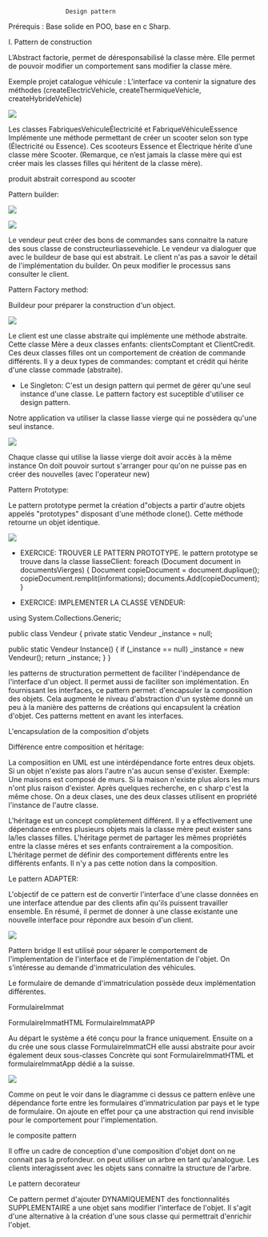 					Design pattern



<title> 1.	Définition : Les design patterns permettent de répondre à un problème de programmation connu avec une solution optimal.  Ils répondes a des problèmes de conception en POO. Ils résultent de bonne méthode de programmation. </title>

Prérequis : Base solide en POO, base en c Sharp.

I.	Pattern de construction

L’Abstract factorie, permet de déresponsabilisé la classe mère. Elle permet de pouvoir modifier un comportement sans modifier la classe mère.

Exemple projet catalogue véhicule : L’interface va contenir la signature des méthodes (createElectricVehicle, createThermiqueVehicle, createHybrideVehicle)

![](assets/factory.png)

Les classes FabriquesVehiculeÉlectricité et FabriqueVéhiculeEssence Implémente une méthode permettant de créer un scooter selon son type (Électricité ou Essence). Ces scooteurs Essence et Électrique hérite d’une classe mère Scooter. (Remarque, ce n’est jamais la classe mère qui est créer mais les classes filles qui héritent de la classe mère).


produit abstrait correspond au scooter


Pattern builder: 

![](assets/builder.png)


![](assets/builder2.png)

Le vendeur peut créer des bons de commandes sans connaitre la nature des sous classe de constructeurliassevehicle.
Le vendeur va dialoguer que avec le buildeur de base qui est abstrait.
Le client n'as pas a savoir le détail de l'implémentation du builder.
On peux modifier le processus sans consulter le client.

Pattern Factory method: 

Buildeur pour préparer la construction d'un object.

![](assets/methodFactory.png)

Le client est une classe abstraite qui implémente une méthode abstraite.
Cette classe Mère a deux classes enfants: clientsComptant et ClientCredit.
Ces deux classes filles ont un comportement de création de commande différents.
Il y a deux types de commandes: comptant et crédit qui hérite d'une classe commade (abstraite).


- Le Singleton:
C'est un design pattern qui permet de gérer qu'une seul instance d'une classe.
Le pattern factory est suceptible d'utiliser ce design pattern.

Notre application va utiliser la classe liasse vierge qui ne possèdera qu'une seul instance.

![](assets/signeton.png)

Chaque classe qui utilise la liasse vierge doit avoir accès à la même instance
On doit pouvoir surtout s'arranger pour qu'on ne puisse pas en créer des nouvelles (avec l'operateur new)

Pattern Prototype:

Le pattern prototype permet la création d"objects a partir d'autre objets appelés "prototypes" disposant d'une méthode clone().
Cette méthode retourne un objet identique.

![](assets/singleton2.png)

- EXERCICE: TROUVER LE PATTERN PROTOTYPE.
le pattern prototype se trouve dans la classe liasseClient:
  foreach (Document document in documentsVierges)
  {
  Document copieDocument = document.duplique();
  copieDocument.remplit(informations);
  documents.Add(copieDocument);
  }

- EXERCICE: IMPLEMENTER LA CLASSE VENDEUR:

using System.Collections.Generic;

public class Vendeur
{
private static Vendeur _instance = null;

public static Vendeur Instance()
{
if (_instance == null)
_instance = new Vendeur();
return _instance;
}
}



<title> II.	Pattern de structuration </title>

les patterns de structuration permettent de faciliter l'indépendance de l'interface d'un object.
Il permet aussi de faciliter son implémentation.
En fournissant les interfaces, ce pattern permet:
d'encapsuler la composition des objets.
Cela augmente le niveau d'abstraction d'un système donné un peu à la manière des patterns de créations qui encapsulent la création d'objet.
Ces patterns mettent en avant les interfaces.

L'encapsulation de la composition d'objets 


Différence entre composition et héritage: 

La composiition en UML est une intérdépendance forte entres deux objets.
Si un objet n'existe pas alors l'autre n'as aucun sense d'exister.
Exemple: Une maisons est composé de murs. Si la maison n'existe plus alors les murs n'ont plus raison d'exister.
Après quelques recherche, en c sharp c'est la même chose. 
On a deux clases, une des deux classes utilisent en propriété l'instance de l'autre classe.

L'héritage est un concept complètement différent. Il y a effectivement une dépendance entres plusieurs objets mais la classe mère peut exister sans la/les classes filles.
L'héritage permet de partager les mêmes propriétés entre la classe méres et ses enfants contrairement a la composition.
L'héritage permet de définir des comportement différents entre les différents enfants. Il n'y a pas cette notion dans la composition.


Le pattern ADAPTER:

L'objectif de ce pattern est de convertir l'interface d'une classe données
en une interface attendue par des clients afin qu'ils puissent travailler ensemble.
En résumé, il permet de donner à une classe existante une nouvelle interface
pour répondre aux besoin d'un client.

![](assets/adapter.png)


Pattern bridge
Il est utilisé pour séparer le comportement de l'implementation de l'interface et de l'implémentation de l'objet.
On s'intéresse au demande d'immatriculation des véhicules.

Le formulaire de demande d'immatriculation possède deux implémentation différentes.

FormulaireImmat

FormulaireImmatHTML
FormulaireImmatAPP

Au départ le système a été conçu pour la france uniquement.
Ensuite on a du crée une sous classe FormulaireImmatCH
elle aussi abstraite pour avoir également deux sous-classes Concrète qui sont FormulaireImmatHTML et formulaireImmatApp dédié a la suisse.

![](assets/bridge.png)

Comme on peut le voir dans le diagramme ci dessus ce pattern enlève une dépendance forte entre les formulaires d'immatriculation par pays et le type de formulaire.
On ajoute en effet pour ça une abstraction qui rend invisible pour le comportement pour l'implementation.



le composite pattern

Il offre un cadre de conception d'une composition d'objet dont on ne connait pas la profondeur.
on peut utiliser un arbre en tant qu'analogue.
Les clients interagissent avec les objets sans connaitre la structure de l'arbre.


Le pattern decorateur

Ce pattern permet d'ajouter DYNAMIQUEMENT des fonctionnalités SUPPLEMENTAIRE a une objet sans modifier l'interface de l'objet.
Il s'agit d'une alternative à la création d'une sous classe qui permettrait d'enrichir l'objet.




<title> III.	Pattern de comportement </title>
